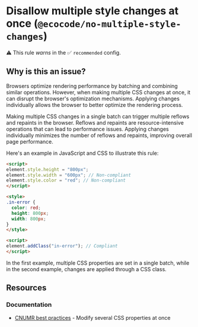 # Disallow multiple style changes at once (`@ecocode/no-multiple-style-changes`)

⚠️ This rule _warns_ in the ✅ `recommended` config.

<!-- end auto-generated rule header -->

## Why is this an issue?

Browsers optimize rendering performance by batching and combining similar operations.
However, when making multiple CSS changes at once, it can disrupt the browser's optimization mechanisms.
Applying changes individually allows the browser to better optimize the rendering process.

Making multiple CSS changes in a single batch can trigger multiple reflows and repaints in the browser.
Reflows and repaints are resource-intensive operations that can lead to performance issues.
Applying changes individually minimizes the number of reflows and repaints, improving overall page performance.

Here's an example in JavaScript and CSS to illustrate this rule:

```html
<script>
element.style.height = "800px";
element.style.width = "600px"; // Non-compliant
element.style.color = "red"; // Non-compliant
</script>
```

```html
<style>
.in-error {
  color: red;
  height: 800px;
  width: 800px;
}
</style>

<script>
element.addClass("in-error"); // Compliant
</script>
```

In the first example, multiple CSS properties are set in a single batch, while in the second example, changes are
applied through a CSS class.

## Resources

### Documentation

- [CNUMR best practices](https://github.com/cnumr/best-practices/blob/main/chapters/BP_045_en.md) - Modify several CSS
  properties at once
